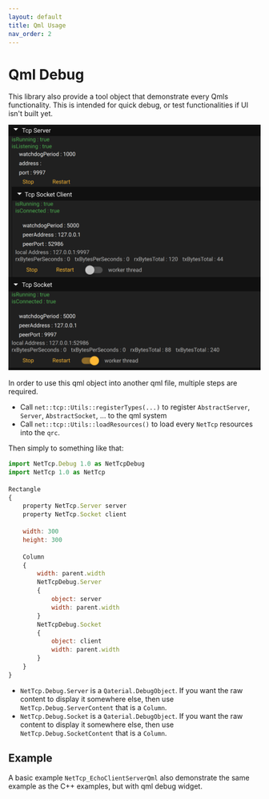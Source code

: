 ```yaml
---
layout: default
title: Qml Usage
nav_order: 2
---
```


# Qml Debug

This library also provide a tool object that demonstrate every Qmls functionality. This is intended for quick debug, or test functionalities if UI isn't built yet.

![Qml](./Qml.png)

In order to use this qml object into another qml file, multiple steps are required.

* Call `net::tcp::Utils::registerTypes(...)` to register `AbstractServer`, `Server`, `AbstractSocket`, ... to the qml system
* Call `net::tcp::Utils::loadResources()` to load every `NetTcp` resources into the `qrc`.

Then simply to something like that:

```js
import NetTcp.Debug 1.0 as NetTcpDebug
import NetTcp 1.0 as NetTcp

Rectangle
{
    property NetTcp.Server server
    property NetTcp.Socket client

    width: 300
    height: 300

    Column
    {
        width: parent.width
        NetTcpDebug.Server
        {
            object: server
            width: parent.width
        }
        NetTcpDebug.Socket
        {
            object: client
            width: parent.width
        }
    }
}
```

* `NetTcp.Debug.Server` is a `Qaterial.DebugObject`. If you want the raw content to display it somewhere else, then use `NetTcp.Debug.ServerContent` that is a `Column`.
* `NetTcp.Debug.Socket` is a `Qaterial.DebugObject`. If you want the raw content to display it somewhere else, then use `NetTcp.Debug.SocketContent` that is a `Column`.

## Example

A basic example `NetTcp_EchoClientServerQml` also demonstrate the same example as the C++ examples, but with qml debug widget.